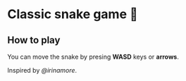 # Classic snake game :snake:
## How to play
You can move the snake by presing **WASD** keys or **arrows**.

Inspired by *@irinamore*.
